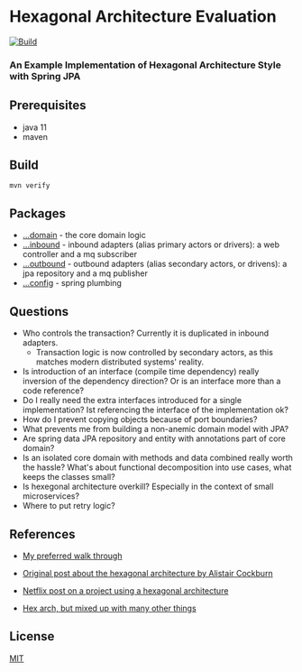 # Hexagonal Architecture Evaluation
[![Build](https://github.com/cbuschka/hexarch-eval/workflows/build/badge.svg)](https://github.com/cbuschka/hexarch-eval)

### An Example Implementation of Hexagonal Architecture Style with Spring JPA

## Prerequisites
* java 11
* maven

## Build
```
mvn verify
```

## Packages
* [...domain](./domain/src/main/java/com/github/cbuschka/hexarch_eval/domain/) - the core domain logic
* [...inbound](./webapp/src/main/java/com/github/cbuschka/hexarch_eval/inbound/) - inbound adapters (alias primary actors or drivers): a web controller and a mq subscriber
* [...outbound](./webapp/src/main/java/com/github/cbuschka/hexarch_eval/outbound/) - outbound adapters (alias secondary actors, or drivens): a jpa repository and a mq publisher
* [...config](./webapp/src/main/java/com/github/cbuschka/hexarch_eval/config/) - spring plumbing

## Questions
* Who controls the transaction? Currently it is duplicated in inbound adapters.
  * Transaction logic is now controlled by secondary actors, as this matches modern distributed systems' reality.
* Is introduction of an interface (compile time dependency) really inversion of the dependency direction? Or is an interface more than a code reference?
* Do I really need the extra interfaces introduced for a single implementation? Ist referencing the interface of the implementation ok?
* How do I prevent copying objects because of port boundaries?
* What prevents me from building a non-anemic domain model with JPA?
* Are spring data JPA repository and entity with annotations part of core domain?
* Is an isolated core domain with methods and data combined really worth the hassle? What's about functional decomposition into use cases, what keeps the classes small?
* Is hexegonal architecture overkill? Especially in the context of small microservices?
* Where to put retry logic? 

## References
* [My preferred walk through](https://hackernoon.com/decoupling-your-technical-code-from-your-business-logic-with-the-hexagonal-architecture-c73y23zs4)
* [Original post about the hexagonal architecture by Alistair Cockburn](http://archive.is/5j2NI)
* [Netflix post on a project using a hexagonal architecture](https://netflixtechblog.com/ready-for-changes-with-hexagonal-architecture-b315ec967749)

* [Hex arch, but mixed up with many other things](https://fideloper.com/hexagonal-architecture)

## License
[MIT](./license.txt)
